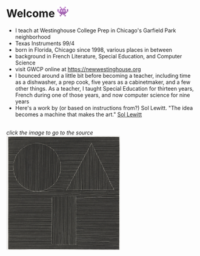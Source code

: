 # Welcome <img src="alien.png" alt="alien emoji" width="30" height="30">	

* I teach at Westinghouse College Prep in Chicago's Garfield Park neighborhood
* Texas Instruments 99/4
* born in Florida, Chicago since 1998, various places in between
* background in French Literature, Special Education, and Computer Science
* visit GWCP online at https://newwestinghouse.org
* I bounced around a little bit before becoming a teacher, including time as a dishwasher, a prep cook, five years as a cabinetmaker, and a few other things. As a teacher, I taught Special Education for thirteen years, French during one of those years, and now computer science for nine years
* Here's a work by (or based on instructions from?) Sol Lewitt. "The idea becomes a machine that makes the art." <a href="https://www.guggenheim.org/teaching-materials/singular-forms-sometimes-repeated-art-from-1951-to-the-present/sol-lewitt-1928-2007">Sol Lewitt</a>
<br>
<em>click the image to go to the source<em>
<a href="https://www.moma.org/collection/works/17626"><img src="sl2.png" alt="from Sol Lewitt" width="300" height ="300"></a>
